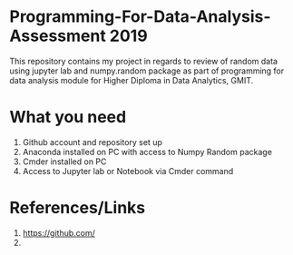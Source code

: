# Programming-For-Data-Analysis-Assessment 2019

This repository contains my project in regards to review of random data using jupyter lab and numpy.random package as part of programming for data analysis module for Higher Diploma in Data Analytics, GMIT.


# What you need

1. Github account and repository set up
2. Anaconda installed on PC with access to Numpy Random package
3. Cmder installed on PC
4. Access to Jupyter lab or Notebook via Cmder command

# References/Links

1. https://github.com/
2. 


